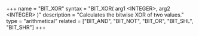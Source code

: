 +++
name = "BIT_XOR"
syntax = "BIT_XOR( arg1 &lt;INTEGER&gt;, arg2 &lt;INTEGER&gt; )"
description = "Calculates the bitwise XOR of two values."
type = "arithmetical"
related = ["BIT_AND", "BIT_NOT", "BIT_OR", "BIT_SHL", "BIT_SHR"]
+++

